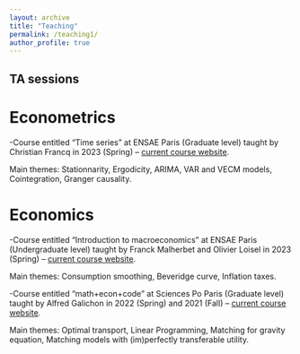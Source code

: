 ```yaml
---
layout: archive
title: "Teaching"
permalink: /teaching1/
author_profile: true
---
```



## TA sessions

# Econometrics

-Course entitled “Time series” at ENSAE Paris (Graduate level) taught by Christian Francq in 2023 (Spring) – [current course website](https://www.ensae.fr/courses/146).

Main themes: Stationnarity, Ergodicity, ARIMA, VAR and VECM models, Cointegration, Granger causality.

# Economics

-Course entitled “Introduction to macroeconomics” at ENSAE Paris (Undergraduate level) taught by Franck Malherbet and Olivier Loisel in 2023 (Spring) – [current course website](https://www.math-econ-code.org/).

Main themes: Consumption smoothing, Beveridge curve, Inflation taxes.

-Course entitled “math+econ+code” at Sciences Po Paris (Graduate level) taught by Alfred Galichon in 2022 (Spring) and 2021 (Fall) – [current course website](https://www.ensae.fr/courses/5083-introduction-la-macroeconomie).

Main themes: Optimal transport, Linear Programming, Matching for gravity equation, Matching models with (im)perfectly transferable utility.
